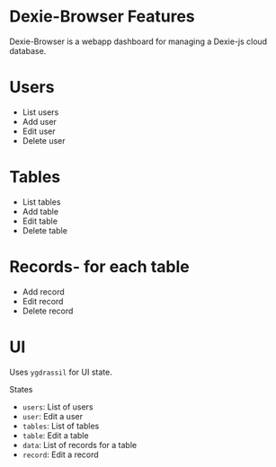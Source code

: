 # Dexie-Browser Features

Dexie-Browser is a webapp dashboard for managing a Dexie-js cloud database.

# Users

- List users
- Add user
- Edit user
- Delete user


# Tables

- List tables
- Add table
- Edit table
- Delete table


# Records- for each table

- Add record
- Edit record
- Delete record


# UI

Uses `ygdrassil` for UI state.

States
- `users`: List of users
- `user`: Edit a user
- `tables`: List of tables
- `table`: Edit a table
- `data`: List of records for a table
- `record`: Edit a record
